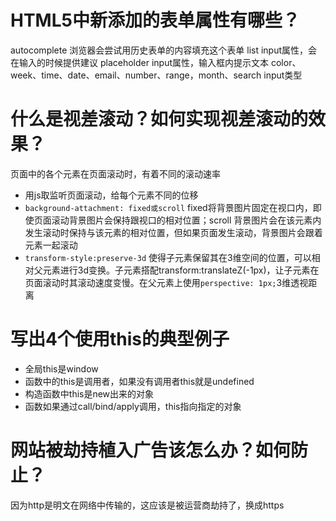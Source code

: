 # HTML5中新添加的表单属性有哪些？

autocomplete 浏览器会尝试用历史表单的内容填充这个表单
list  input属性，会在输入的时候提供建议
placeholder input属性，输入框内提示文本
color、week、time、date、email、number、range，month、search input类型

# 什么是视差滚动？如何实现视差滚动的效果？

页面中的各个元素在页面滚动时，有着不同的滚动速率

- 用js取监听页面滚动，给每个元素不同的位移
- `background-attachment: fixed或scroll` fixed将背景图片固定在视口内，即使页面滚动背景图片会保持跟视口的相对位置；scroll 背景图片会在该元素内发生滚动时保持与该元素的相对位置，但如果页面发生滚动，背景图片会跟着元素一起滚动
- `transform-style:preserve-3d` 使得子元素保留其在3维空间的位置，可以相对父元素进行3d变换。子元素搭配transform:translateZ(-1px)，让子元素在页面滚动时其滚动速度变慢。在父元素上使用`perspective: 1px;`3维透视距离

# 写出4个使用this的典型例子

- 全局this是window
- 函数中的this是调用者，如果没有调用者this就是undefined
- 构造函数中this是new出来的对象
- 函数如果通过call/bind/apply调用，this指向指定的对象

# 网站被劫持植入广告该怎么办？如何防止？

因为http是明文在网络中传输的，这应该是被运营商劫持了，换成https